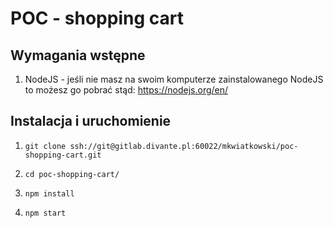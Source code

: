 # POC - shopping cart

## Wymagania wstępne

1. NodeJS - jeśli nie masz na swoim komputerze zainstalowanego NodeJS to możesz go pobrać stąd:  https://nodejs.org/en/

## Instalacja i uruchomienie

1. `git clone ssh://git@gitlab.divante.pl:60022/mkwiatkowski/poc-shopping-cart.git`

2. `cd poc-shopping-cart/`

3. `npm install`

4. `npm start`